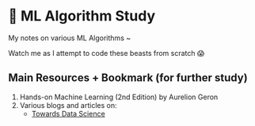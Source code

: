 # 🤖 ML Algorithm Study

My notes on various ML Algorithms ~

Watch me as I attempt to code these beasts from scratch 😱

## Main Resources + Bookmark (for further study)

1. Hands-on Machine Learning (2nd Edition)  by Aurelion Geron
2. Various blogs and articles on:
    - [Towards Data Science](https://towardsdatascience.com/)